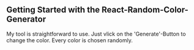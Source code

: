 ## Getting Started with the React-Random-Color-Generator

My tool is straightforward to use.
Just vlick on the 'Generate'-Button to change the color.
Every color is chosen randomly.
